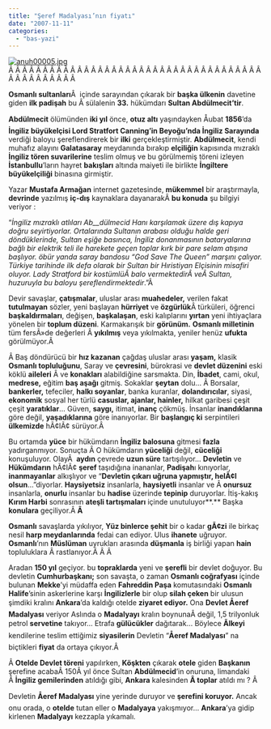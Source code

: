 ```yaml
---
title: "Şeref Madalyası’nın fiyatı"
date: "2007-11-11"
categories: 
  - "bas-yazi"
---
```


[![anuh00005.jpg](/uploads/2007/11/anuh00005.jpg)](/uploads/2007/11/anuh00005.jpg "anuh00005.jpg")Â Â Â Â Â Â Â Â Â Â Â Â Â Â Â Â Â Â Â Â Â Â Â Â Â Â Â Â Â Â Â Â Â Â Â Â Â Â Â Â Â Â Â Â Â Â Â 

**Osmanlı sultanları**Â  içinde sarayından çıkarak bir **başka ülkenin** davetine giden **ilk padişah** bu Â sülalenin **33.** hükümdarı **Sultan Abdülmecit’tir**.

**Abdülmecit** ölümünden **iki yıl** önce, **otuz altı** yaşındayken Åubat **1856**’da **İngiliz büyükelçisi Lord Stratfort Canning’in Beyoğu’nda İngiliz Sarayında** verdiği baloyu şereflendirerek bir **ilki** gerçekleştirmiştir. **Abdülmecit**, kendi muhafız alayını **Galatasaray** meydanında bırakıp **elçiliğin** kapısında mızraklı **İngiliz tören suvarilerine** teslim olmuş ve bu görülmemiş töreni izleyen **İstanbullu**’ların hayret **bakışları** altında maiyeti ile birlikte **İngiltere büyükelçiliği** binasına girmiştir.

Yazar **Mustafa Armağan** internet gazetesinde, **mükemmel** bir araştırmayla, **devrinde** yazılmış **iç-dış** kaynaklara dayanarakÂ **bu konuda** şu bilgiyi veriyor :

“_İngiliz mızraklı atlıları Ab__dülmecid Hanı karşılamak üzere dış kapıya doğru seyirtiyorlar. Ortalarında Sultanın arabası olduğu halde geri döndüklerinde, Sultan eşiğe basınca, İngiliz donanmasının bataryalarına bağlı bir elektrik teli ile harekete geçen toplar kırk bir pare selam atışına başlıyor. öbür yanda saray bandosu “God Save The Queen” marşını çalıyor. Türkiye tarihinde ilk defa olarak bir Sultan bir Hıristiyan Elçisinin misafiri oluyor. Lady Stratford bir kostümlüÂ balo vermektedirÂ veÂ Sultan, huzuruyla bu baloyu şereflendirmektedir_.”Â 

Devir savaşlar, **çatışmalar**, uluslar arası **muahedeler,** verilen fakat **tutulmayan** sözler, yeni başlayan **hürriyet** ve **özgürlük**Â türküleri, öğrenci **başkaldırmaları**, değişen, **başkalaşan**, eski kalıplarını **yırtan** yeni ihtiyaçlara yönelen bir **toplum düzeni**. Karmakarışık bir **görünüm.** **Osmanlı milletinin** tüm fersÃ»de değerleri Â **yıkılmış** veya yıkılmakta, yeniler henüz **ufukta** görülmüyor.Â 

Â Baş döndürücü bir **hız kazanan** çağdaş uluslar arası **yaşam,** klasik **Osmanlı topluluğunu**, Saray ve **çevresini**, bürokrasi ve **devlet düzenini** eski köklü **aileleri** Â ve **konakları** alabildiğine sarsmakta. Din, **İbadet**, cami, okul, **medrese,** eğitim **baş aşağı** gitmiş. Sokaklar **şeytan** dolu… Â Borsalar, **bankerler,** tefeciler, **halkı soyanlar**, banka kuranlar, **dolandırıcılar**, siyasi, **ekonomik** sosyal her türlü **casuslar, ajanlar, hainler,** hilkat garibesi çeşit çeşit **yaratıklar**… Güven, **saygı,** itimat, **inanç** çökmüş. İnsanlar **inandıklarına** göre değil, **yaşadıklarına** göre inanıyorlar. Bir **başlangıç ki** serpintileri **ülkemizde** hÃ¢lÃ¢ sürüyor.Â 

Bu ortamda **yüce** bir hükümdarın **İngiliz balosuna** gitmesi **fazla** yadırganmıyor. Sonuçta Â O hükümdarın **yüceliği** değil, **cüceliği** konuşuluyor. OlayÂ  **aydın** çevrede **uzun süre** tartışılıyor… **Devletin** ve **Hükümdarın** hÃ¢lÃ¢ **şeref** taşıdığına inananlar, **Padişah**ı kınıyorlar, **inanmayanlar** alkışlıyor ve “**Devletin çıkarı uğruna yapmıştır, helÃ¢l olsun**…”diyorlar. **Haysiyetsiz** insanlarla, **haysiyetli** insanlar ve Â **onursuz** insanlarla, **onurlu** insanlar bu **hadise** üzerinde **tepinip** duruyorlar. İtiş-kakış **Kırım Harbi** sonrasının **ateşli tartışmaları** içinde unutuluyor**.** Başka **konulara** geçiliyor.Â **Â** 

**Osmanlı** savaşlarda yıkılıyor, **Yüz binlerce şehit** bir o kadar **gÃ¢zi** ile birkaç nesil **harp meydanlarında** fedai can ediyor. Ulus **ihanete** uğruyor. **Osmanlı**’nın **Müslüman** uyrukları arasında **düşmanla** iş birliği yapan **hain** topluluklara Â rastlanıyor.Â Â Â 

Aradan **150 yıl** geçiyor. bu **topraklarda** yeni ve **şerefli** bir devlet doğuyor. Bu devletin **Cumhurbaşkanı;** son savaşta, o zaman **Osmanlı coğrafyası** içinde bulunan **Mekke**’yi müdaffa eden **Fahreddin Paşa** komutasındaki **Osmanlı Halife**’sinin askerlerine karşı **İngilizlerle** bir olup **silah çeken** bir ulusun şimdiki kralını **Ankara**’da kaldığı otelde **ziyaret ediyor.** Ona **Devlet Åeref Madalyası** veriyor Aslında o **Madalyayı** kralın boynunaÂ değil, 1,5 trilyonluk petrol **servetine** takıyor… Etrafa **gülücükler** dağıtarak… Böylece **Ãlkeyi** kendilerine teslim ettiğimiz **siyasilerin** Devletin “**Åeref Madalyası**” na biçtikleri **fiyat** da ortaya çıkıyor.Â 

Â **Otelde Devlet töreni** yapılırken, **Köşkten** çıkarak **otele** giden **Başkanın** şerefine acabaÂ 150Â yıl önce Sultan **Abdülmecid**’in onuruna, limandaki Â **İngiliz gemilerinden** atıldığı gibi, **Ankara** kalesinden **Â toplar** atıldı mı ? Â 

Devletin **Åeref Madalyası** yine yerinde duruyor ve **şerefini koruyor.** Ancak onu orada, o **otelde** tutan eller o **Madalyaya** yakışmıyor… **Ankara**’ya gidip kirlenen **Madalyayı** kezzapla yıkamalı.
